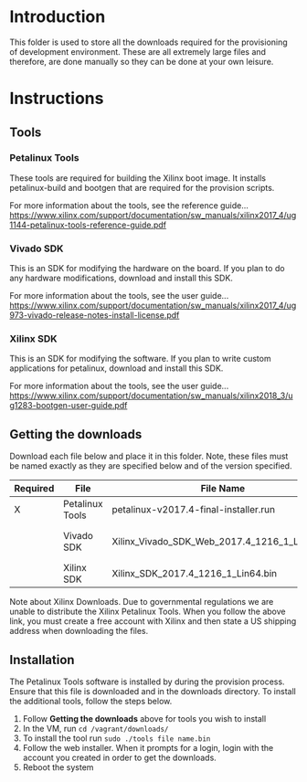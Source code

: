 # Introduction

This folder is used to store all the downloads required for the provisioning of
development environment. These are all extremely large files and therefore,
are done manually so they can be done at your own leisure.

# Instructions

## Tools

### Petalinux Tools

These tools are required for building the Xilinx boot image. It installs petalinux-build and bootgen that are required 
for the provision scripts.

For more information about the tools, see the reference guide...
https://www.xilinx.com/support/documentation/sw_manuals/xilinx2017_4/ug1144-petalinux-tools-reference-guide.pdf

### Vivado SDK

This is an SDK for modifying the hardware on the board. If you plan to do any hardware modifications, download and install
this SDK.

For more information about the tools, see the user guide...
https://www.xilinx.com/support/documentation/sw_manuals/xilinx2017_4/ug973-vivado-release-notes-install-license.pdf

### Xilinx SDK

This is an SDK for modifying the software. If you plan to write custom applications for petalinux, download and install this
SDK.

For more information about the tools, see the user guide...
https://www.xilinx.com/support/documentation/sw_manuals/xilinx2018_3/ug1283-bootgen-user-guide.pdf

## Getting the downloads 

Download each file below and place it in this folder. Note, these files must be
named exactly as they are specified below and of the version specified.

| Required |   File   |      File Name      |  Version | Link |
|----------|----------|-------------|------|--------|
| X        | Petalinux Tools |  petalinux-v2017.4-final-installer.run | v2017.4 | https://www.xilinx.com/member/forms/download/xef.html?filename=petalinux-v2017.4-final-installer.run |
|          | Vivado SDK | Xilinx_Vivado_SDK_Web_2017.4_1216_1_Lin64.bin | v2017.4 | https://www.xilinx.com/member/forms/download/xef-vivado.html?filename=Xilinx_Vivado_SDK_Web_2017.4_1216_1_Lin64.bin |
|          | Xilinx SDK | Xilinx_SDK_2017.4_1216_1_Lin64.bin | v2017.4 | https://www.xilinx.com/member/forms/download/xef.html?filename=Xilinx_SDK_2017.4_1216_1_Lin64.bin |

Note about Xilinx Downloads. Due to governmental regulations we are unable to
distribute the Xilinx Petalinux Tools. When you follow the above link, you must
create a free account with Xilinx and then state a US shipping address when
downloading the files. 

## Installation

The Petalinux Tools software is installed by during the provision process. Ensure that this file is downloaded and in the downloads directory. To install the
additional tools, follow the steps below.

1. Follow **Getting the downloads** above for tools you wish to install
2. In the VM, run `cd /vagrant/downloads/`
3. To install the tool run `sudo ./tools file name.bin`
4. Follow the web installer. When it prompts for a login, login with the account you created in order to get the downloads.
5. Reboot the system
